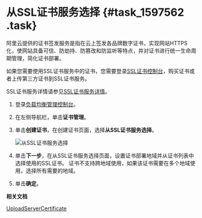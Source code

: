 # 从SSL证书服务选择 {#task_1597562 .task}

阿里云提供的证书签发服务是指在云上签发各品牌数字证书，实现网站HTTPS化，使网站具备可信、防劫持、防篡改和防监听等特点，并对证书进行统一生命周期管理，简化证书部署。

如果您需要使用SSL证书服务中的证书，您需要登录[SSL证书控制台](https://yundun.console.aliyun.com/?spm=5176.2020520001.106.d20cas.3c474bd31n23aP&p=cas#/cas/home)，购买证书或者上传第三方证书到SSL证书服务。

SSL证书服务详情请参见[SSL证书服务详情](https://www.aliyun.com/product/cas?spm=5176.8142029.security.5.3dbd6d3ezWmWrn)。

1.  登录[负载均衡管理控制台](https://slb.console.aliyun.com/slb)。 
2.  在左侧导航栏，单击**证书管理**。
3.  单击**创建证书**，在创建证书页面，选择**从SSL证书服务选择**。 

    ![从SSL证书服务选择](http://static-aliyun-doc.oss-cn-hangzhou.aliyuncs.com/assets/img/21331/156756113611881_zh-CN.png)

4.  单击**下一步**，在从SSL证书服务选择页面，设置证书部署地域并从证书列表中选择使用的SSL证书。 证书不支持跨地域使用，如果该证书需要在多个地域使用，选择所有需要的地域。
5.  单击**确定**。

**相关文档**  


[UploadServerCertificate](../intl.zh-CN/API参考/服务器证书/UploadServerCertificate.md#)

